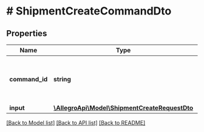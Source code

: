 # # ShipmentCreateCommandDto

## Properties

Name | Type | Description | Notes
------------ | ------------- | ------------- | -------------
**command_id** | **string** | Command UUID. If empty, then system generate new one. | [optional]
**input** | [**\AllegroApi\Model\ShipmentCreateRequestDto**](ShipmentCreateRequestDto.md) |  |

[[Back to Model list]](../../README.md#models) [[Back to API list]](../../README.md#endpoints) [[Back to README]](../../README.md)
